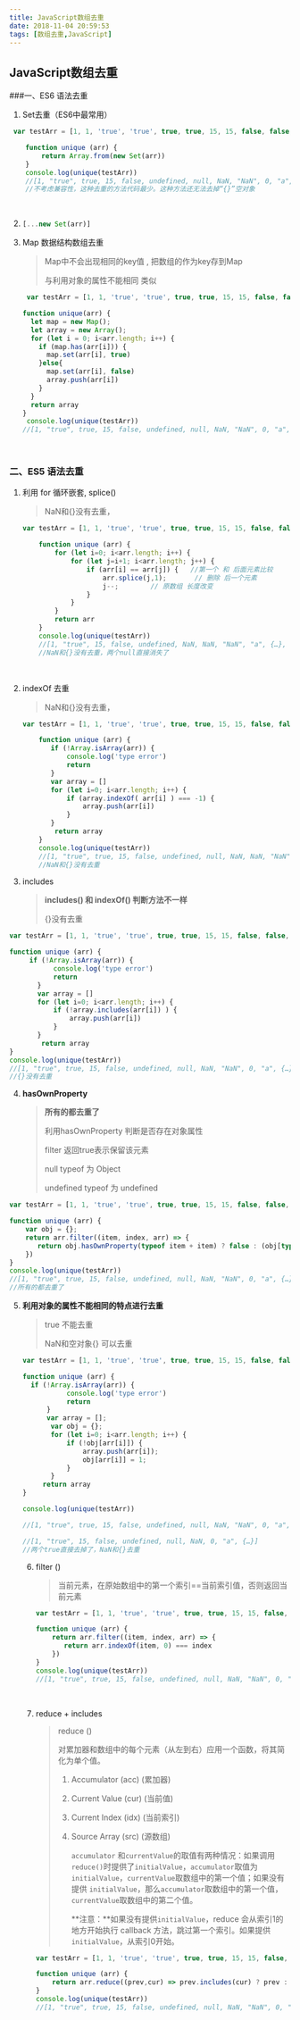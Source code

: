 ```yaml
---
title: JavaScript数组去重
date: 2018-11-04 20:59:53
tags: [数组去重,JavaScript]
---
```

## JavaScript数组去重

###一、ES6 语法去重

1.  Set去重（ES6中最常用）

   ```javascript
    var testArr = [1, 1, 'true', 'true', true, true, 15, 15, false, false, undefined, undefined, null, null, NaN, NaN, 'NaN', 0, 0, 'a', 'a', {}, {}]

       function unique (arr) {
           return Array.from(new Set(arr))
       }
       console.log(unique(testArr))
       //[1, "true", true, 15, false, undefined, null, NaN, "NaN", 0, "a", {}, {}]
       //不考虑兼容性，这种去重的方法代码最少。这种方法还无法去掉“{}”空对象
   ```

   ​

2. ```javascript
   [...new Set(arr)]
   ```

3. Map 数据结构数组去重

   > Map中不会出现相同的key值 , 把数组的作为key存到Map
   >
   > 与利用对象的属性不能相同 类似

   ```javascript
    var testArr = [1, 1, 'true', 'true', true, true, 15, 15, false, false, undefined, undefined, null, null, NaN, NaN, 'NaN', 0, 0, 'a', 'a', {}, {}]

   function unique(arr) {
     let map = new Map();
     let array = new Array();
     for (let i = 0; i<arr.length; i++) {
       if (map.has(arr[i])) {
         map.set(arr[i], true)
       }else{
         map.set(arr[i], false)
         array.push(arr[i])
       }
     }
     return array
   }
    console.log(unique(testArr))
   //[1, "true", true, 15, false, undefined, null, NaN, "NaN", 0, "a", {…}, {…}]
   ```

   ​

### 二、ES5 语法去重

1. 利用 for 循环嵌套, splice()

   > NaN和{}没有去重，

   ```javascript
   var testArr = [1, 1, 'true', 'true', true, true, 15, 15, false, false, undefined, undefined, null, null, NaN, NaN, 'NaN', 0, 0, 'a', 'a', {}, {}]

       function unique (arr) {
           for (let i=0; i<arr.length; i++) {
               for (let j=i+1; i<arr.length; j++) {
                   if (arr[i] == arr[j]) {   //第一个 和 后面元素比较
                       arr.splice(j,1);       // 删除 后一个元素
                       j--;        // 原数组 长度改变
                   }
               }
           }
           return arr
       }
       console.log(unique(testArr))
       //[1, "true", 15, false, undefined, NaN, NaN, "NaN", "a", {…}, {…}]  直接修改原数组
       //NaN和{}没有去重，两个null直接消失了
   ```

   ​

2. indexOf 去重

   >NaN和{}没有去重，

   ```javascript
   var testArr = [1, 1, 'true', 'true', true, true, 15, 15, false, false, undefined, undefined, null, null, NaN, NaN, 'NaN', 0, 0, 'a', 'a', {}, {}]

       function unique (arr) {
          if (!Array.isArray(arr)) {
              console.log('type error')
              return
          }
          var array = []
          for (let i=0; i<arr.length; i++) {
              if (array.indexOf( arr[i] ) === -1) {
                  array.push(arr[i])
              }
          }
           return array
       }
       console.log(unique(testArr))
       //[1, "true", true, 15, false, undefined, null, NaN, NaN, "NaN", 0, "a", {…}, {…}]
       //NaN和{}没有去重
   ```

3. includes

   > **includes() 和 indexOf()  判断方法不一样**
   >
   > {}没有去重

```javascript
var testArr = [1, 1, 'true', 'true', true, true, 15, 15, false, false, undefined, undefined, null, null, NaN, NaN, 'NaN', 0, 0, 'a', 'a', {}, {}]

function unique (arr) {
	 if (!Array.isArray(arr)) {
           console.log('type error')
           return
       }
       var array = []
       for (let i=0; i<arr.length; i++) {
           if (!array.includes(arr[i]) ) {
               array.push(arr[i])
           }
       }
        return array
}
console.log(unique(testArr))
//[1, "true", true, 15, false, undefined, null, NaN, "NaN", 0, "a", {…}, {…}]
//{}没有去重
```
4. **hasOwnProperty**

   > **所有的都去重了**
   >
   > 利用hasOwnProperty 判断是否存在对象属性
   >
   > filter 返回true表示保留该元素
   >
   > null typeof 为 Object
   >
   > undefined typeof 为 undefined

```javascript
var testArr = [1, 1, 'true', 'true', true, true, 15, 15, false, false, undefined, undefined, null, null, NaN, NaN, 'NaN', 0, 0, 'a', 'a', {}, {}]

function unique (arr) {
    var obj = {};
    return arr.filter((item, index, arr) => {
       return obj.hasOwnProperty(typeof item + item) ? false : (obj[typeof item + item] = 1)
    })
}
console.log(unique(testArr))
//[1, "true", true, 15, false, undefined, null, NaN, "NaN", 0, "a", {…}]
//所有的都去重了
```


5. **利用对象的属性不能相同的特点进行去重**

   > true  不能去重
   >
   > NaN和空对象{} 可以去重

   ```javascript
   var testArr = [1, 1, 'true', 'true', true, true, 15, 15, false, false, undefined, undefined, null, null, NaN, NaN, 'NaN', 0, 0, 'a', 'a', {}, {}]

   function unique (arr) {
   	 if (!Array.isArray(arr)) {
              console.log('type error')
              return
         }
         var array = [];
     	  var obj = {};
     	  for (let i=0; i<arr.length; i++) {
              if (!obj[arr[i]]) {
                  array.push(arr[i]);
                  obj[arr[i]] = 1;
              }
          }
     	return array
   }

   console.log(unique(testArr))

   //[1, "true", true, 15, false, undefined, null, NaN, "NaN", 0, "a", {…}]

   //[1, "true", 15, false, undefined, null, NaN, 0, "a", {…}]
   //两个true直接去掉了，NaN和{}去重

   ```

   6. filter ()

      > 当前元素，在原始数组中的第一个索引==当前索引值，否则返回当前元素

      ```javascript
      var testArr = [1, 1, 'true', 'true', true, true, 15, 15, false, false, undefined, undefined, null, null, NaN, NaN, 'NaN', 0, 0, 'a', 'a', {}, {}]

      function unique (arr) {
          return arr.filter((item, index, arr) => {
             return arr.indexOf(item, 0) === index
          })
      }
      console.log(unique(testArr))
      //[1, "true", true, 15, false, undefined, null, NaN, "NaN", 0, "a", {…}]
      ```

      ​

   7. reduce + includes

      > reduce ()
      >
      > 对累加器和数组中的每个元素（从左到右）应用一个函数，将其简化为单个值。
      >
      > 1. Accumulator (acc) (累加器)
      >
      > 2. Current Value (cur) (当前值)
      >
      > 3. Current Index (idx) (当前索引)
      >
      > 4. Source Array (src) (源数组)
      >
      >    `accumulator` 和`currentValue`的取值有两种情况：如果调用`reduce()`时提供了`initialValue`，`accumulator`取值为`initialValue`，`currentValue`取数组中的第一个值；如果没有提供 `initialValue`，那么`accumulator`取数组中的第一个值，`currentValue`取数组中的第二个值。
      >
      >    **注意：**如果没有提供`initialValue`，reduce 会从索引1的地方开始执行 callback 方法，跳过第一个索引。如果提供`initialValue`，从索引0开始。

      ```javascript
      var testArr = [1, 1, 'true', 'true', true, true, 15, 15, false, false, undefined, undefined, null, null, NaN, NaN, 'NaN', 0, 0, 'a', 'a', {}, {}]

      function unique (arr) {
          return arr.reduce((prev,cur) => prev.includes(cur) ? prev : [...prev,cur],[])
      }
      console.log(unique(testArr))
      //[1, "true", true, 15, false, undefined, null, NaN, "NaN", 0, "a", {…}, {…}]
      ```
